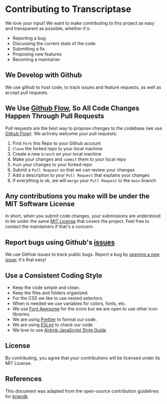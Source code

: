# Contributing to Transcriptase
We love your input! We want to make contributing to this project as easy and transparent as possible, whether it's:

- Reporting a bug
- Discussing the current state of the code
- Submitting a fix
- Proposing new features
- Becoming a maintainer

## We Develop with Github
We use github to host code, to track issues and feature requests, as well as accept pull requests.

## We Use [Github Flow](https://guides.github.com/introduction/flow/index.html), So All Code Changes Happen Through Pull Requests
Pull requests are the best way to propose changes to the codebase (we use [Github Flow](https://guides.github.com/introduction/flow/index.html)). We actively welcome your pull requests:

1. First `Fork` this Repo to your Github account 
2. `Clone` the forked repo to your local machine
3. Create a new `branch` on your local machine
4. Make your changes and `commit` them to your local repo
5. `Push` your changes to your forked repo
6. Submit a `Pull Request` so that we can review your changes
7. Add a description to your `Pull Request` that explains your changes
8. If everything is ok, we will `merge` your `Pull Request` to the `main` branch

## Any contributions you make will be under the MIT Software License
In short, when you submit code changes, your submissions are understood to be under the same [MIT License](http://choosealicense.com/licenses/mit/) that covers the project. Feel free to contact the maintainers if that's a concern.

## Report bugs using Github's [issues](https://github.com/Pilag6/the-projects/issues)
We use GitHub issues to track public bugs. Report a bug by [opening a new issue](); it's that easy!

## Use a Consistent Coding Style
* Keep the code simple and clean.
* Keep the files and folders organized.
* For the CSS we like to use nested selectors.
* When is needed we use variables for colors, fonts, etc.
* We use [Font Awesome](https://fontawesome.com/) for the icons but we are open to use other icon libraries.
* We are using [Prettier](https://prettier.io/) to format our code.
* We are using [ESLint](https://eslint.org/) to check our code.
* We love to use [Airbnb JavaScript Style Guide](https://github.com/airbnb/javascript)




## License
By contributing, you agree that your contributions will be licensed under its MIT License.

## References
This document was adapted from the open-source contribution guidelines for [briandk](https://gist.github.com/briandk/3d2e8b3ec8daf5a27a62)
